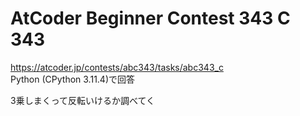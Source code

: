 # AtCoder Beginner Contest 343 C 343  
https://atcoder.jp/contests/abc343/tasks/abc343_c  
Python (CPython 3.11.4)で回答  

3乗しまくって反転いけるか調べてく
